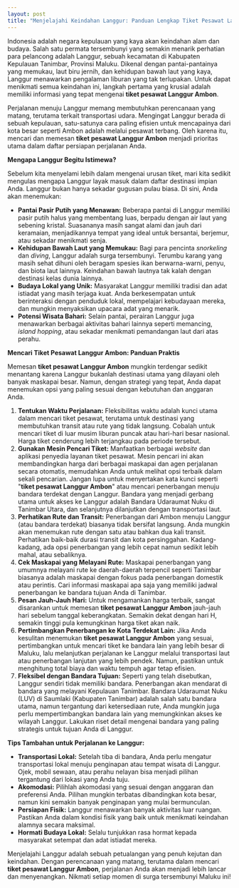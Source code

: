 ```yaml
---
layout: post
title: "Menjelajahi Keindahan Langgur: Panduan Lengkap Tiket Pesawat Langgur Ambon"
---
```


Indonesia adalah negara kepulauan yang kaya akan keindahan alam dan budaya. Salah satu permata tersembunyi yang semakin menarik perhatian para pelancong adalah Langgur, sebuah kecamatan di Kabupaten Kepulauan Tanimbar, Provinsi Maluku. Dikenal dengan pantai-pantainya yang memukau, laut biru jernih, dan kehidupan bawah laut yang kaya, Langgur menawarkan pengalaman liburan yang tak terlupakan. Untuk dapat menikmati semua keindahan ini, langkah pertama yang krusial adalah memiliki informasi yang tepat mengenai **tiket pesawat Langgur Ambon**.

Perjalanan menuju Langgur memang membutuhkan perencanaan yang matang, terutama terkait transportasi udara. Mengingat Langgur berada di sebuah kepulauan, satu-satunya cara paling efisien untuk mencapainya dari kota besar seperti Ambon adalah melalui pesawat terbang. Oleh karena itu, mencari dan memesan **tiket pesawat Langgur Ambon** menjadi prioritas utama dalam daftar persiapan perjalanan Anda.

**Mengapa Langgur Begitu Istimewa?**

Sebelum kita menyelami lebih dalam mengenai urusan tiket, mari kita sedikit mengulas mengapa Langgur layak masuk dalam daftar destinasi impian Anda. Langgur bukan hanya sekadar gugusan pulau biasa. Di sini, Anda akan menemukan:

*   **Pantai Pasir Putih yang Menawan:** Beberapa pantai di Langgur memiliki pasir putih halus yang membentang luas, berpadu dengan air laut yang sebening kristal. Suasananya masih sangat alami dan jauh dari keramaian, menjadikannya tempat yang ideal untuk bersantai, berjemur, atau sekadar menikmati senja.
*   **Kehidupan Bawah Laut yang Memukau:** Bagi para pencinta _snorkeling_ dan _diving_, Langgur adalah surga tersembunyi. Terumbu karang yang masih sehat dihuni oleh beragam spesies ikan berwarna-warni, penyu, dan biota laut lainnya. Keindahan bawah lautnya tak kalah dengan destinasi kelas dunia lainnya.
*   **Budaya Lokal yang Unik:** Masyarakat Langgur memiliki tradisi dan adat istiadat yang masih terjaga kuat. Anda berkesempatan untuk berinteraksi dengan penduduk lokal, mempelajari kebudayaan mereka, dan mungkin menyaksikan upacara adat yang menarik.
*   **Potensi Wisata Bahari:** Selain pantai, perairan Langgur juga menawarkan berbagai aktivitas bahari lainnya seperti memancing, _island hopping_, atau sekadar menikmati pemandangan laut dari atas perahu.

**Mencari Tiket Pesawat Langgur Ambon: Panduan Praktis**

Memesan **tiket pesawat Langgur Ambon** mungkin terdengar sedikit menantang karena Langgur bukanlah destinasi utama yang dilayani oleh banyak maskapai besar. Namun, dengan strategi yang tepat, Anda dapat menemukan opsi yang paling sesuai dengan kebutuhan dan anggaran Anda.

1.  **Tentukan Waktu Perjalanan:** Fleksibilitas waktu adalah kunci utama dalam mencari tiket pesawat, terutama untuk destinasi yang membutuhkan transit atau rute yang tidak langsung. Cobalah untuk mencari tiket di luar musim liburan puncak atau hari-hari besar nasional. Harga tiket cenderung lebih terjangkau pada periode tersebut.
2.  **Gunakan Mesin Pencari Tiket:** Manfaatkan berbagai _website_ dan aplikasi penyedia layanan tiket pesawat. Mesin pencari ini akan membandingkan harga dari berbagai maskapai dan agen perjalanan secara otomatis, memudahkan Anda untuk melihat opsi terbaik dalam sekali pencarian. Jangan lupa untuk menyertakan kata kunci seperti "**tiket pesawat Langgur Ambon**" atau mencari penerbangan menuju bandara terdekat dengan Langgur. Bandara yang menjadi gerbang utama untuk akses ke Langgur adalah Bandara Udaraumat Nuku di Tanimbar Utara, dan selanjutnya dilanjutkan dengan transportasi laut.
3.  **Perhatikan Rute dan Transit:** Penerbangan dari Ambon menuju Langgur (atau bandara terdekat) biasanya tidak bersifat langsung. Anda mungkin akan menemukan rute dengan satu atau bahkan dua kali transit. Perhatikan baik-baik durasi transit dan kota persinggahan. Kadang-kadang, ada opsi penerbangan yang lebih cepat namun sedikit lebih mahal, atau sebaliknya.
4.  **Cek Maskapai yang Melayani Rute:** Maskapai penerbangan yang umumnya melayani rute ke daerah-daerah terpencil seperti Tanimbar biasanya adalah maskapai dengan fokus pada penerbangan domestik atau perintis. Cari informasi maskapai apa saja yang memiliki jadwal penerbangan ke bandara tujuan Anda di Tanimbar.
5.  **Pesan Jauh-Jauh Hari:** Untuk mengamankan harga terbaik, sangat disarankan untuk memesan **tiket pesawat Langgur Ambon** jauh-jauh hari sebelum tanggal keberangkatan. Semakin dekat dengan hari H, semakin tinggi pula kemungkinan harga tiket akan naik.
6.  **Pertimbangkan Penerbangan ke Kota Terdekat Lain:** Jika Anda kesulitan menemukan **tiket pesawat Langgur Ambon** yang sesuai, pertimbangkan untuk mencari tiket ke bandara lain yang lebih besar di Maluku, lalu melanjutkan perjalanan ke Langgur melalui transportasi laut atau penerbangan lanjutan yang lebih pendek. Namun, pastikan untuk menghitung total biaya dan waktu tempuh agar tetap efisien.
7.  **Fleksibel dengan Bandara Tujuan:** Seperti yang telah disebutkan, Langgur sendiri tidak memiliki bandara. Penerbangan akan mendarat di bandara yang melayani Kepulauan Tanimbar. Bandara Udaraumat Nuku (LUV) di Saumlaki (Kabupaten Tanimbar) adalah salah satu bandara utama, namun tergantung dari ketersediaan rute, Anda mungkin juga perlu mempertimbangkan bandara lain yang memungkinkan akses ke wilayah Langgur. Lakukan riset detail mengenai bandara yang paling strategis untuk tujuan Anda di Langgur.

**Tips Tambahan untuk Perjalanan ke Langgur:**

*   **Transportasi Lokal:** Setelah tiba di bandara, Anda perlu mengatur transportasi lokal menuju penginapan atau tempat wisata di Langgur. Ojek, mobil sewaan, atau perahu nelayan bisa menjadi pilihan tergantung dari lokasi yang Anda tuju.
*   **Akomodasi:** Pilihlah akomodasi yang sesuai dengan anggaran dan preferensi Anda. Pilihan mungkin terbatas dibandingkan kota besar, namun kini semakin banyak penginapan yang mulai bermunculan.
*   **Persiapan Fisik:** Langgur menawarkan banyak aktivitas luar ruangan. Pastikan Anda dalam kondisi fisik yang baik untuk menikmati keindahan alamnya secara maksimal.
*   **Hormati Budaya Lokal:** Selalu tunjukkan rasa hormat kepada masyarakat setempat dan adat istiadat mereka.

Menjelajahi Langgur adalah sebuah petualangan yang penuh kejutan dan keindahan. Dengan perencanaan yang matang, terutama dalam mencari **tiket pesawat Langgur Ambon**, perjalanan Anda akan menjadi lebih lancar dan menyenangkan. Nikmati setiap momen di surga tersembunyi Maluku ini!
